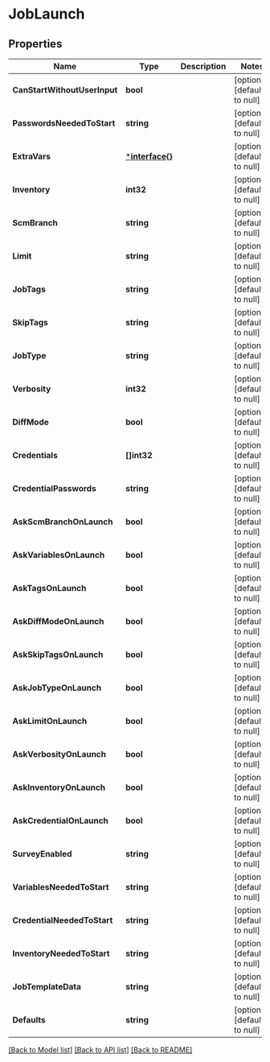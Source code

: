 # JobLaunch

## Properties
Name | Type | Description | Notes
------------ | ------------- | ------------- | -------------
**CanStartWithoutUserInput** | **bool** |  | [optional] [default to null]
**PasswordsNeededToStart** | **string** |  | [optional] [default to null]
**ExtraVars** | [***interface{}**](interface{}.md) |  | [optional] [default to null]
**Inventory** | **int32** |  | [optional] [default to null]
**ScmBranch** | **string** |  | [optional] [default to null]
**Limit** | **string** |  | [optional] [default to null]
**JobTags** | **string** |  | [optional] [default to null]
**SkipTags** | **string** |  | [optional] [default to null]
**JobType** | **string** |  | [optional] [default to null]
**Verbosity** | **int32** |  | [optional] [default to null]
**DiffMode** | **bool** |  | [optional] [default to null]
**Credentials** | **[]int32** |  | [optional] [default to null]
**CredentialPasswords** | **string** |  | [optional] [default to null]
**AskScmBranchOnLaunch** | **bool** |  | [optional] [default to null]
**AskVariablesOnLaunch** | **bool** |  | [optional] [default to null]
**AskTagsOnLaunch** | **bool** |  | [optional] [default to null]
**AskDiffModeOnLaunch** | **bool** |  | [optional] [default to null]
**AskSkipTagsOnLaunch** | **bool** |  | [optional] [default to null]
**AskJobTypeOnLaunch** | **bool** |  | [optional] [default to null]
**AskLimitOnLaunch** | **bool** |  | [optional] [default to null]
**AskVerbosityOnLaunch** | **bool** |  | [optional] [default to null]
**AskInventoryOnLaunch** | **bool** |  | [optional] [default to null]
**AskCredentialOnLaunch** | **bool** |  | [optional] [default to null]
**SurveyEnabled** | **string** |  | [optional] [default to null]
**VariablesNeededToStart** | **string** |  | [optional] [default to null]
**CredentialNeededToStart** | **string** |  | [optional] [default to null]
**InventoryNeededToStart** | **string** |  | [optional] [default to null]
**JobTemplateData** | **string** |  | [optional] [default to null]
**Defaults** | **string** |  | [optional] [default to null]

[[Back to Model list]](../README.md#documentation-for-models) [[Back to API list]](../README.md#documentation-for-api-endpoints) [[Back to README]](../README.md)

